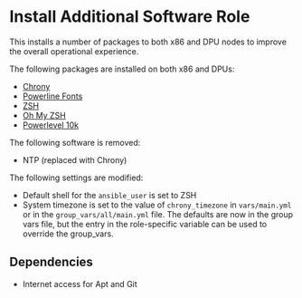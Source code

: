 # Install Additional Software Role

This installs a number of packages to both x86 and DPU nodes to improve the overall operational experience.

The following packages are installed on both x86 and DPUs:

- [Chrony](https://chrony.tuxfamily.org/)
- [Powerline Fonts](https://github.com/powerline/fonts)
- [ZSH](https://en.wikipedia.org/wiki/Z_shell)
- [Oh My ZSH](https://ohmyz.sh/)
- [Powerlevel 10k](https://github.com/romkatv/powerlevel10k)

The following software is removed:

- NTP (replaced with Chrony)

The following settings are modified:

- Default shell for the `ansible_user` is set to ZSH
- System timezone is set to the value of `chrony_timezone` in `vars/main.yml` or in the `group_vars/all/main.yml` file. The defaults are now in the group vars file, but the entry in the role-specific variable can be used to override the group_vars.

## Dependencies

- Internet access for Apt and Git
